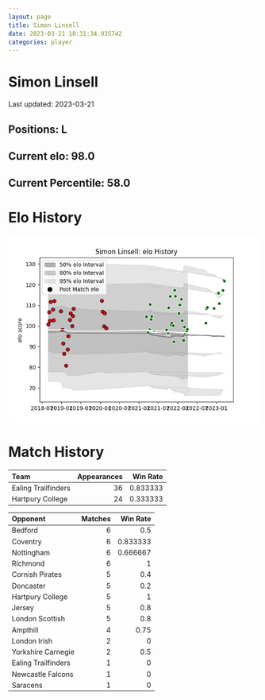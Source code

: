 ```yaml
---  
layout: page  
title: Simon Linsell  
date: 2023-03-21 18:31:34.935742  
categories: player  
---
```

# Simon Linsell


Last updated: 2023-03-21
## Positions: L

## Current elo: 98.0

## Current Percentile: 58.0

# Elo History


![elo history](history_SimonLinsell.png)
# Match History


| Team                |   Appearances |   Win Rate |
|:--------------------|--------------:|-----------:|
| Ealing Trailfinders |            36 |   0.833333 |
| Hartpury College    |            24 |   0.333333 |

| Opponent            |   Matches |   Win Rate |
|:--------------------|----------:|-----------:|
| Bedford             |         6 |   0.5      |
| Coventry            |         6 |   0.833333 |
| Nottingham          |         6 |   0.666667 |
| Richmond            |         6 |   1        |
| Cornish Pirates     |         5 |   0.4      |
| Doncaster           |         5 |   0.2      |
| Hartpury College    |         5 |   1        |
| Jersey              |         5 |   0.8      |
| London Scottish     |         5 |   0.8      |
| Ampthill            |         4 |   0.75     |
| London Irish        |         2 |   0        |
| Yorkshire Carnegie  |         2 |   0.5      |
| Ealing Trailfinders |         1 |   0        |
| Newcastle Falcons   |         1 |   0        |
| Saracens            |         1 |   0        |